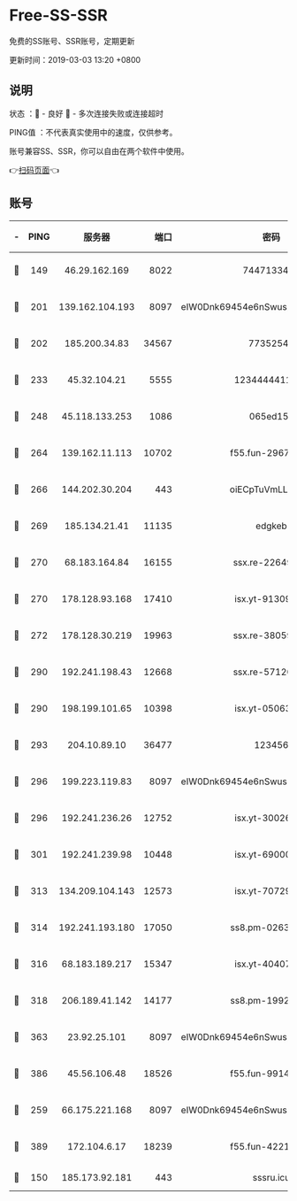 # Free-SS-SSR

免费的SS账号、SSR账号，定期更新

更新时间：2019-03-03 13:20 +0800

## 说明

状态     ：🙂 - 良好 🙁 - 多次连接失败或连接超时

PING值   ：不代表真实使用中的速度，仅供参考。

账号兼容SS、SSR，你可以自由在两个软件中使用。

👉[扫码页面](https://liesauer.github.io/free-ss-ssr.github.io/)👈

## 账号

|-|PING|服务器|端口|密码|加密方式|区域|
|:----:|:----:|:-----:|-----:|:----:|:----:|:----:|
|🙂|149|46.29.162.169|8022|7447133485|aes-256-cfb|RU|
|🙂|201|139.162.104.193|8097|eIW0Dnk69454e6nSwuspv9DmS201tQ0D|aes-256-cfb|JP|
|🙂|202|185.200.34.83|34567|77352549|aes-256-cfb|US|
|🙂|233|45.32.104.21|5555|1234444411111|aes-256-cfb|SG|
|🙂|248|45.118.133.253|1086|065ed15a|aes-256-cfb|SG|
|🙂|264|139.162.11.113|10702|f55.fun-29670357|aes-256-cfb|SG|
|🙂|266|144.202.30.204|443|oiECpTuVmLLxk4Ts|aes-256-cfb|US|
|🙂|269|185.134.21.41|11135|edgkeb|aes-256-cfb|GB|
|🙂|270|68.183.164.84|16155|ssx.re-22649975|aes-256-cfb|US|
|🙂|270|178.128.93.168|17410|isx.yt-91309111|aes-256-cfb|SG|
|🙂|272|178.128.30.219|19963|ssx.re-38059687|aes-256-cfb|SG|
|🙂|290|192.241.198.43|12668|ssx.re-57120332|aes-256-cfb|US|
|🙂|290|198.199.101.65|10398|isx.yt-05063367|aes-256-cfb|US|
|🙂|293|204.10.89.10|36477|123456|aes-256-cfb|US|
|🙂|296|199.223.119.83|8097|eIW0Dnk69454e6nSwuspv9DmS201tQ0D|aes-256-cfb|US|
|🙂|296|192.241.236.26|12752|isx.yt-30026979|aes-256-cfb|US|
|🙂|301|192.241.239.98|10448|isx.yt-69000110|aes-256-cfb|US|
|🙂|313|134.209.104.143|12573|isx.yt-70729668|aes-256-cfb|SG|
|🙂|314|192.241.193.180|17050|ss8.pm-02632240|aes-256-cfb|US|
|🙂|316|68.183.189.217|15347|isx.yt-40407934|aes-256-cfb|SG|
|🙂|318|206.189.41.142|14177|ss8.pm-19928527|aes-256-cfb|SG|
|🙂|363|23.92.25.101|8097|eIW0Dnk69454e6nSwuspv9DmS201tQ0D|aes-256-cfb|US|
|🙂|386|45.56.106.48|18526|f55.fun-99140423|aes-256-cfb|US|
|🙂|259|66.175.221.168|8097|eIW0Dnk69454e6nSwuspv9DmS201tQ0D|aes-256-cfb|US|
|🙂|389|172.104.6.17|18239|f55.fun-42215388|aes-256-cfb|US|
|🙁|150|185.173.92.181|443|sssru.icu|rc4-md5|RU|
